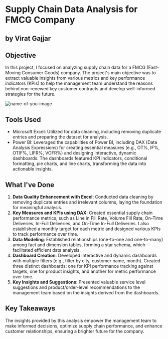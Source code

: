 # Supply Chain Data Analysis for FMCG Company
## by Virat Gajjar

## Objective
In this project, I focused on analyzing supply chain data for a FMCG (Fast-Moving Consumer Goods) company. The project's main objective was to extract valuable insights from various metrics and key performance indicators (KPIs) to help the management team understand the reasons behind non-renewed key customer contracts and develop well-informed strategies for the future.

![name-of-you-image](https://github.com/Virat992/FMCG-Supply-Chain-Analysis/blob/main/Insights/Kpi%20Dashboard.png)

## Tools Used
- Microsoft Excel: Utilized for data cleaning, including removing duplicate entries and preparing the dataset for analysis.
- Power BI: Leveraged the capabilities of Power BI, including DAX (Data Analysis Expressions) for creating essential measures (e.g., OT%, IF%, OTIF%, LIFR%, VOFR%) and designing interactive, dynamic dashboards. The dashboards featured KPI indicators, conditional formatting, pie charts, and line charts, transforming the data into actionable insights.

## What I've Done
1. **Data Quality Enhancement with Excel**: Conducted data cleaning by removing duplicate entries and irrelevant columns, laying the foundation for meaningful analysis.
2. **Key Measures and KPIs using DAX**: Created essential supply chain performance metrics, such as Line in Fill Rate, Volume Fill Rate, On-Time Deliveries, In-Full Deliveries, and On-Time In-Full Deliveries. I also established a monthly target for each metric and designed various KPIs to track performance over time.
3. **Data Modeling**: Established relationships (one-to-one and one-to-many) among fact and dimension tables, forming a star schema, which facilitated efficient data analysis.
4. **Dashboard Creation**: Developed interactive and dynamic dashboards with multiple filters (e.g., filter by city, customer name, month). Created three distinct dashboards: one for KPI performance tracking against targets, one for product insights, and another for metric performance over time.
5. **Key Insights and Suggestions**: Presented valuable service level suggestions and product/order-level recommendations to the management team based on the insights derived from the dashboards.

## Key Takeaways
The insights provided by this analysis empower the management team to make informed decisions, optimize supply chain performance, and enhance customer relationships, ensuring a brighter future for the company.


